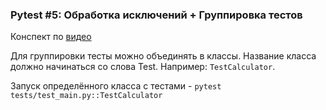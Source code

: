 ### Pytest #5: Обработка исключений + Группировка тестов

Конспект по [видео](https://www.youtube.com/watch?v=oIO7TFHpWyo&list=PLeLN0qH0-mCVdHgdjlnKTl4jKuJgCK-4b&index=6)

Для группировки тесты можно объединять в классы. Название класса должно начинаться со слова Test. Например: `TestCalculator`.

Запуск определённого класса с тестами - `pytest tests/test_main.py::TestCalculator`